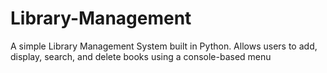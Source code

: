 # Library-Management
A simple Library Management System built in Python. Allows users to add, display, search, and delete books using a console-based menu
